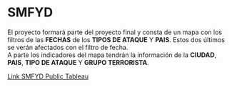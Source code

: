# SMFYD

El proyecto formará parte del proyecto final y consta de un mapa con los filtros de las **FECHAS** de los **TIPOS DE ATAQUE** Y  **PAIS**. Estos dos últimos se verán afectados con el filtro de fecha. <br />
A parte los indicadores del mapa tendrán la información de la **CIUDAD**, **PAIS**, **TIPO DE ATAQUE** Y **GRUPO TERRORISTA**.

[Link SMFYD Public Tableau](https://public.tableau.com/profile/rafaelperez#!/vizhome/Book1_15702936581860/Dashboard1)
